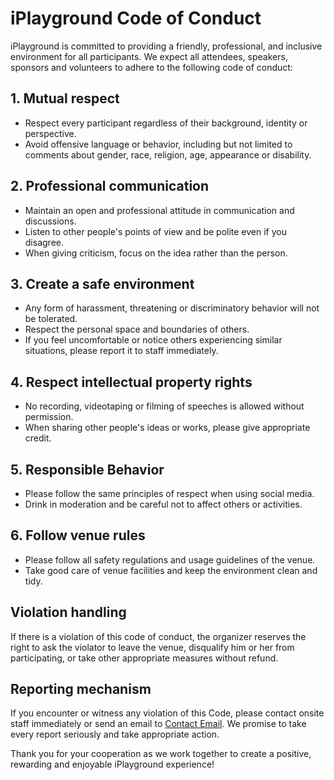 # iPlayground Code of Conduct

iPlayground is committed to providing a friendly, professional, and inclusive environment for all participants. We expect all attendees, speakers, sponsors and volunteers to adhere to the following code of conduct:

## 1. Mutual respect

- Respect every participant regardless of their background, identity or perspective.
- Avoid offensive language or behavior, including but not limited to comments about gender, race, religion, age, appearance or disability.

## 2. Professional communication

- Maintain an open and professional attitude in communication and discussions.
- Listen to other people's points of view and be polite even if you disagree.
- When giving criticism, focus on the idea rather than the person.

## 3. Create a safe environment

- Any form of harassment, threatening or discriminatory behavior will not be tolerated.
- Respect the personal space and boundaries of others.
- If you feel uncomfortable or notice others experiencing similar situations, please report it to staff immediately.

## 4. Respect intellectual property rights

- No recording, videotaping or filming of speeches is allowed without permission.
- When sharing other people's ideas or works, please give appropriate credit.

## 5. Responsible Behavior

- Please follow the same principles of respect when using social media.
- Drink in moderation and be careful not to affect others or activities.

## 6. Follow venue rules

- Please follow all safety regulations and usage guidelines of the venue.
- Take good care of venue facilities and keep the environment clean and tidy.

## Violation handling

If there is a violation of this code of conduct, the organizer reserves the right to ask the violator to leave the venue, disqualify him or her from participating, or take other appropriate measures without refund.

## Reporting mechanism

If you encounter or witness any violation of this Code, please contact onsite staff immediately or send an email to [Contact Email](support@iplayground.io). We promise to take every report seriously and take appropriate action.

Thank you for your cooperation as we work together to create a positive, rewarding and enjoyable iPlayground experience!
